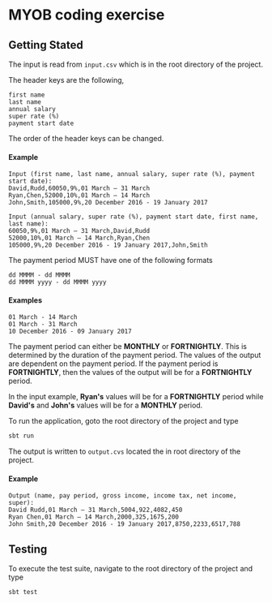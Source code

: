 # MYOB coding exercise

## Getting Stated

The input is read from `input.csv` which is in the root directory of the project.

The header keys are the following,

```text
first name
last name
annual salary
super rate (%)
payment start date
```

The order of the header keys can be changed.

#### Example

```text
Input (first name, last name, annual salary, super rate (%), payment start date):
David,Rudd,60050,9%,01 March – 31 March
Ryan,Chen,52000,10%,01 March – 14 March
John,Smith,105000,9%,20 December 2016 - 19 January 2017
```

```text
Input (annual salary, super rate (%), payment start date, first name, last name):
60050,9%,01 March – 31 March,David,Rudd
52000,10%,01 March – 14 March,Ryan,Chen
105000,9%,20 December 2016 - 19 January 2017,John,Smith
```

The payment period MUST have one of the following formats

```text
dd MMMM - dd MMMM
dd MMMM yyyy - dd MMMM yyyy

```

#### Examples


```text
01 March - 14 March
01 March - 31 March
10 December 2016 - 09 January 2017
```

The payment period can either be **MONTHLY** or **FORTNIGHTLY**. This is determined by the duration of the payment period. The values of the output are dependent on the payment period. If the payment period is **FORTNIGHTLY**, then the values of the output will be for a **FORTNIGHTLY** period.

In the input example, **Ryan's** values will be for a **FORTNIGHTLY** period while **David's** and **John's** values will be for a **MONTHLY** period. 

To run the application, goto the root directory of the project and type

```sh
sbt run
```

The output is written to `output.cvs` located the in root directory of the project.

#### Example

```text
Output (name, pay period, gross income, income tax, net income, super):
David Rudd,01 March – 31 March,5004,922,4082,450
Ryan Chen,01 March – 14 March,2000,325,1675,200
John Smith,20 December 2016 - 19 January 2017,8750,2233,6517,788
```

## Testing

To execute the test suite, navigate to the root directory of the project and type

```sh
sbt test
```